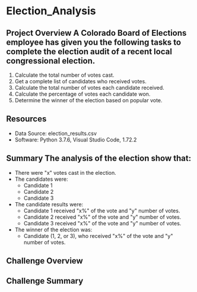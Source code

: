 # Election_Analysis

## Project Overview A Colorado Board of Elections employee has given you the following tasks to complete the election audit of a recent local congressional election.

1. Calculate the total number of votes cast. 
2. Get a complete list of candidates who received votes. 
3. Calculate the total number of votes each candidate received. 
4. Calculate the percentage of votes each candidate won. 
5. Determine the winner of the election based on popular vote.

## Resources 
- Data Source: election_results.csv 
- Software: Python 3.7.6, Visual Studio Code, 1.72.2


## Summary The analysis of the election show that: 
- There were "x" votes cast in the election. 
- The candidates were:
  - Candidate 1  
  - Candidate 2
  - Candidate 3 
- The candidate results were:
  - Candidate 1 received "x%" of the vote and "y" number of votes. 
  - Candidate 2 received "x%" of the vote and "y" number of votes.
  - Candidate 3 received "x%" of the vote and "y" number of votes. 
- The winner of the election was:
  - Candidate (1, 2, or 3), who received "x%" of the vote and "y" number of votes.

## Challenge Overview

## Challenge Summary
